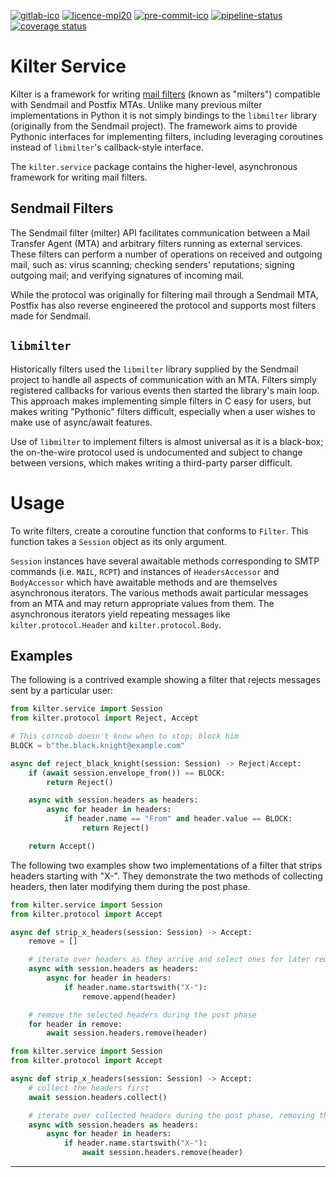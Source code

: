 [![gitlab-ico]][gitlab-link]
[![licence-mpl20]](/LICENCE.txt)
[![pre-commit-ico]][pre-commit-link]
[![pipeline-status]][pipeline-report]
[![coverage status]][coverage report]


Kilter Service
==============

Kilter is a framework for writing [mail filters](#sendmail-filters) (known as "milters") 
compatible with Sendmail and Postfix MTAs.  Unlike many previous milter implementations in 
Python it is not simply bindings to the `libmilter` library (originally from the Sendmail 
project).  The framework aims to provide Pythonic interfaces for implementing filters, 
including leveraging coroutines instead of `libmilter`'s callback-style interface.

The `kilter.service` package contains the higher-level, asynchronous framework for writing 
mail filters.


Sendmail Filters
----------------

The Sendmail filter (milter) API facilitates communication between a Mail Transfer Agent 
(MTA) and arbitrary filters running as external services.  These filters can perform 
a number of operations on received and outgoing mail, such as: virus scanning; checking 
senders' reputations; signing outgoing mail; and verifying signatures of incoming mail.

While the protocol was originally for filtering mail through a Sendmail MTA, Postfix has 
also reverse engineered the protocol and supports most filters made for Sendmail.


`libmilter`
-----------

Historically filters used the `libmilter` library supplied by the Sendmail project to handle 
all aspects of communication with an MTA.  Filters simply registered callbacks for various 
events then started the library's main loop. This approach makes implementing simple filters 
in C easy for users, but makes writing "Pythonic" filters difficult, especially when a user 
wishes to make use of async/await features.

Use of `libmilter` to implement filters is almost universal as it is a black-box; the 
on-the-wire protocol used is undocumented and subject to change between versions, which 
makes writing a third-party parser difficult.


Usage
=====

To write filters, create a coroutine function that conforms to `Filter`.  This function 
takes a `Session` object as its only argument.

`Session` instances have several awaitable methods corresponding to SMTP commands 
(i.e. `MAIL`, `RCPT`) and instances of `HeadersAccessor` and `BodyAccessor` which have 
awaitable methods and are themselves asynchronous iterators.  The various methods await 
particular messages from an MTA and may return appropriate values from them.  The 
asynchronous iterators yield repeating messages like `kilter.protocol.Header` and 
`kilter.protocol.Body`.


Examples
--------

The following is a contrived example showing a filter that rejects messages sent by 
a particular user:

```python
from kilter.service import Session
from kilter.protocol import Reject, Accept

# This corncob doesn't know when to stop; block him
BLOCK = b"the.black.knight@example.com"

async def reject_black_knight(session: Session) -> Reject|Accept:
	if (await session.envelope_from()) == BLOCK:
		return Reject()

	async with session.headers as headers:
		async for header in headers:
			if header.name == "From" and header.value == BLOCK:
				return Reject()

	return Accept()
```

The following two examples show two implementations of a filter that strips headers starting 
with "X-".  They demonstrate the two methods of collecting headers, then later modifying 
them during the post phase.

```python
from kilter.service import Session
from kilter.protocol import Accept

async def strip_x_headers(session: Session) -> Accept:
	remove = []

	# iterate over headers as they arrive and select ones for later removal
	async with session.headers as headers:
		async for header in headers:
			if header.name.startswith("X-"):
				remove.append(header)

	# remove the selected headers during the post phase
	for header in remove:
		await session.headers.remove(header)
```

```python
from kilter.service import Session
from kilter.protocol import Accept

async def strip_x_headers(session: Session) -> Accept:
	# collect the headers first
	await session.headers.collect()

	# iterate over collected headers during the post phase, removing the unwanted ones
	async with session.headers as headers:
		async for header in headers:
			if header.name.startswith("X-"):
				await session.headers.remove(header)
```


---

[gitlab-ico]:
  https://img.shields.io/badge/GitLab-code.kodo.org.uk-blue.svg?logo=gitlab
  "GitLab"

[gitlab-link]:
  https://code.kodo.org.uk/kilter/kilter.service
  "Kilter Service at code.kodo.org.uk"

[pre-commit-ico]:
  https://img.shields.io/badge/pre--commit-enabled-brightgreen?logo=pre-commit&logoColor=white
  "Pre-Commit: enabled"

[pre-commit-link]:
  https://github.com/pre-commit/pre-commit
  "Pre-Commit at GitHub.com"

[licence-mpl20]:
  https://img.shields.io/badge/Licence-MPL--2.0-blue.svg
  "Licence: Mozilla Public License 2.0"

[pipeline-status]:
  https://code.kodo.org.uk/kilter/kilter.service/badges/main/pipeline.svg

[pipeline-report]:
  https://code.kodo.org.uk/kilter/kilter.service/pipelines/latest
  "Pipelines"

[coverage status]:
  https://code.kodo.org.uk/kilter/kilter.service/badges/main/coverage.svg

[coverage report]:
  https://code.kodo.org.uk/kilter/kilter.service/-/jobs/artifacts/main/file/results/coverage/index.html?job=Unit+Tests
